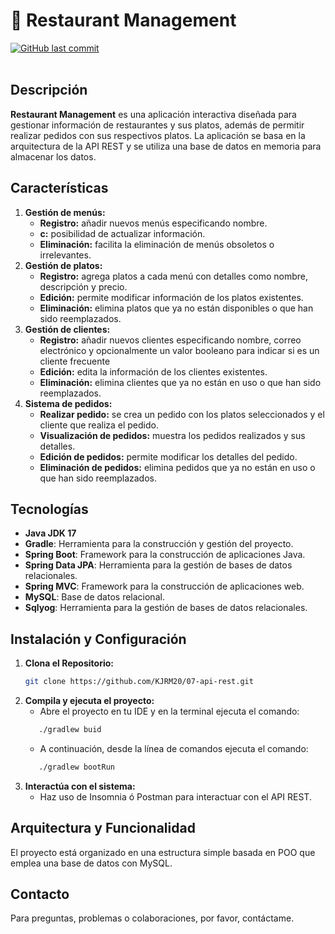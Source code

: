 # 🍱 Restaurant Management
[![GitHub last commit](https://img.shields.io/github/last-commit/KJRM20/07-api-rest)](#)<br><br>

## Descripción
**Restaurant Management** es una aplicación interactiva diseñada para gestionar información de restaurantes y sus platos, además de permitir realizar pedidos con sus respectivos platos. La aplicación se basa en la arquitectura de la API REST y se utiliza una base de datos en memoria para almacenar los datos.

## Características
1. **Gestión de menús:**
    - **Registro:** añadir nuevos menús especificando nombre.
    - **c:** posibilidad de actualizar información.
    - **Eliminación:** facilita la eliminación de menús obsoletos o irrelevantes.
2. **Gestión de platos:**
    - **Registro:** agrega platos a cada menú con detalles como nombre, descripción y precio.
    - **Edición:** permite modificar información de los platos existentes.
    - **Eliminación:** elimina platos que ya no están disponibles o que han sido reemplazados.
3. **Gestión de clientes:**
    - **Registro:** añadir nuevos clientes especificando nombre, correo electrónico y opcionalmente un valor booleano para indicar si es un cliente frecuente
    - **Edición:** edita la información de los clientes existentes.
    - **Eliminación:** elimina clientes que ya no están en uso o que han sido reemplazados.
4. **Sistema de pedidos:**
    - **Realizar pedido:** se crea un pedido con los platos seleccionados y el cliente que realiza el pedido.
    - **Visualización de pedidos:** muestra los pedidos realizados y sus detalles.
    - **Edición de pedidos:** permite modificar los detalles del pedido.
    - **Eliminación de pedidos:** elimina pedidos que ya no están en uso o que han sido reemplazados.

## Tecnologías
- **Java JDK 17**
- **Gradle**: Herramienta para la construcción y gestión del proyecto.
- **Spring Boot**: Framework para la construcción de aplicaciones Java.
- **Spring Data JPA**: Herramienta para la gestión de bases de datos relacionales.
- **Spring MVC**: Framework para la construcción de aplicaciones web.
- **MySQL**: Base de datos relacional.
- **Sqlyog**: Herramienta para la gestión de bases de datos relacionales.

## Instalación y Configuración
1. **Clona el Repositorio:**
   ```bash
   git clone https://github.com/KJRM20/07-api-rest.git
   ```
2. **Compila y ejecuta el proyecto:**
    - Abre el proyecto en tu IDE y en la terminal ejecuta el comando:
   ```bash
      ./gradlew buid
      ```
    - A continuación, desde la línea de comandos ejecuta el comando:
   ```bash
      ./gradlew bootRun
      ```
3. **Interactúa con el sistema:**
   - Haz uso de Insomnia ó Postman para interactuar con el API REST.

## Arquitectura y Funcionalidad
El proyecto está organizado en una estructura simple basada en POO que emplea una base de datos con MySQL.


## Contacto
Para preguntas, problemas o colaboraciones, por favor, contáctame.
